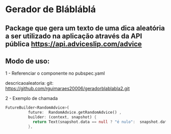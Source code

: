 # Gerador de Blábláblá 

## Package que gera um texto  de uma dica aleatória a ser utilizado na aplicação através da API pública https://api.adviceslip.com/advice

## Modo de uso:

1 - Referenciar o componente no pubspec.yaml


  descricaoaleatoria:
    git: https://github.com/rguimaraes20006/geradorblablabla2.git
    

2 - Exemplo de chamada

```dart
FutureBuilder<RandomAdvice>(
          future:  RandomAdvice.getRandomAdvice() ,
          builder: (context, snapshot) {
            return Text(snapshot.data == null ? "é nulo":  snapshot.data!.slip.advice );
          },


```

